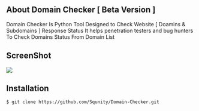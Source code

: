 ## About Domain Checker [ Beta Version ] 

Domain Checker Is Python Tool Designed to Check Website [ Doamins & Subdomains ] Response Status 
It helps penetration testers and bug hunters To Check Domains Status From Domain List


## ScreenShot

<img src="https://s32.postimg.org/n1wptzq1x/Screen_Shot_2016_07_13_at_8_10_30_PM.png">

## Installation

```
$ git clone https://github.com/Squnity/Domain-Checker.git 
```




